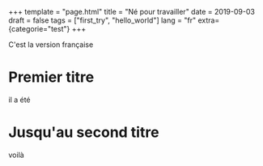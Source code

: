 +++
template = "page.html"
title = "Né pour travailler"
date =  2019-09-03
draft = false
tags = ["first_try", "hello_world"]
lang = "fr"
extra= {categorie="test"}
+++

C'est la version française

# Premier titre

il a été

# Jusqu'au second titre

voilà